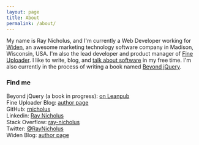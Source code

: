 ```yaml
---
layout: page
title: About
permalink: /about/
---
```


My name is Ray Nicholus, and I'm currently a Web Developer working for
[Widen](http://www.widen.com), an awesome marketing technology software company in
Madison, Wisconsin, USA.  I'm also the lead developer and product manager of [Fine Uploader](http://fineuploader.com/).
I like to write, blog, and [talk about software](http://slides.com/raynicholus)
in my free time. I'm also currently in the process of writing a book named [Beyond jQuery](https://leanpub.com/beyondjquery).

### Find me
Beyond jQuery (a book in progress): [on Leanpub](https://leanpub.com/beyondjquery)  
Fine Uploader Blog: [author page](http://blog.fineuploader.com/author/rnicholus/)  
GitHub: [rnicholus](https://github.com/rnicholus)  
Linkedin: [Ray Nicholus](http://www.linkedin.com/pub/ray-nicholus/90/5b5/8b3/)  
Stack Overflow: [ray-nicholus](http://stackoverflow.com/users/486979/ray-nicholus)  
Twitter: [@RayNicholus](https://twitter.com/RayNicholus)  
Widen Blog: [author page](http://www.widen.com/blog/ray-nicholus)  
